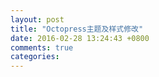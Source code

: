 ```yaml
---
layout: post
title: "Octopress主题及样式修改"
date: 2016-02-28 13:24:43 +0800
comments: true
categories: 
---
```

